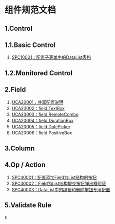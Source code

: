 # 组件规范文档

## 1.Control

## 1.1.Basic Control

1. [SPC10001：配置子表单中的DataList表格](/engine/spec/component/control-datalist.md)

## 1.2.Monitored Control

## 2.Field

1. [UCA20001：共享配置说明](/engine/spec/component/field-shared.md)
2. [UCA20002：field.TextBox](/engine/spec/component/field-textbox.md)
3. [UCA20003：field.RemoteCombo](/engine/spec/component/field-remotecombo.md)
4. [UCA20004：field.DurationBox](/engine/spec/component/field-durationbox.md)
5. [UCA20005：field.DatePicker](/engine/spec/component/field-datepicker.md)
6. UCA20006：field.PositiveBox

## 3.Column

## 4.Op / Action

1. [SPC40001：配置添加Field为List结构的按钮](op-fieldlist.md)
2. [SPC40002：Field为List结构提交按钮弹出框验证](op-fieldlistvalidate.md)
3. [SPC40003：DataList中的编辑和删除按钮专用配置](/engine/spec/component/op-datalist.md)

## 5.Validate Rule

s


